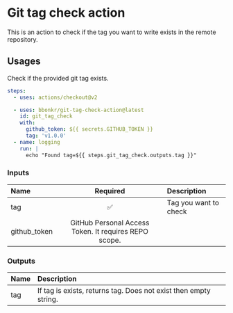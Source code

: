 # Git tag check action

This is an action to check if the tag you want to write exists in the remote repository.

## Usages

Check if the provided git tag exists.

```yaml
steps:
  - uses: actions/checkout@v2

  - uses: bbonkr/git-tag-check-action@latest
    id: git_tag_check
    with:
      github_token: ${{ secrets.GITHUB_TOKEN }}
      tag: 'v1.0.0'
  - name: logging
    run: |
      echo "Found tag=${{ steps.git_tag_check.outputs.tag }}"
```

### Inputs

| Name | Required | Description |
| :--- | :------: | :---------- |
| tag  | ✅       | Tag you want to check |
| github_token | GitHub Personal Access Token. It requires REPO scope. |

### Outputs

| Name | Description |
| :--- | :---------- |
| tag  | If tag is exists, returns tag. Does not exist then empty string. |
